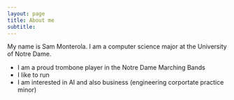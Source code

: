 ```yaml
---
layout: page
title: About me
subtitle:
---
```


My name is Sam Monterola. I am a computer science major at the University of Notre Dame.

- I am a proud trombone player in the Notre Dame Marching Bands
- I like to run
- I am interested in AI and also business (engineering corportate practice minor)
